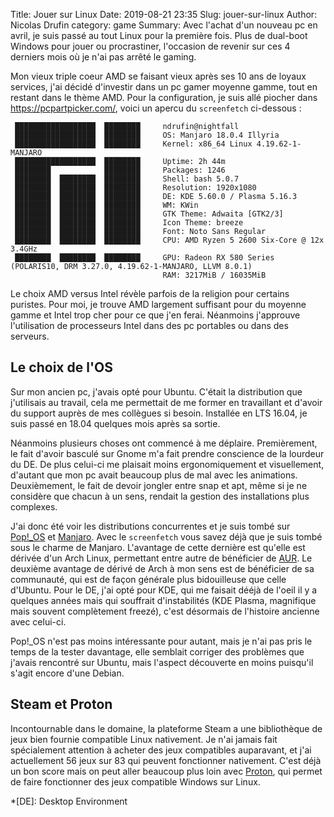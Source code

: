 Title: Jouer sur Linux
Date: 2019-08-21 23:35
Slug: jouer-sur-linux
Author: Nicolas Drufin
category: game
Summary: Avec l'achat d'un nouveau pc en avril, je suis passé au tout Linux pour la première fois. Plus de dual-boot Windows pour jouer ou procrastiner, l'occasion de revenir sur ces 4 derniers mois où je n'ai pas arrêté le gaming.

Mon vieux triple coeur AMD se faisant vieux après ses 10 ans de loyaux services, j'ai décidé d'investir dans un pc gamer moyenne gamme, tout en restant dans le thème AMD. Pour la configuration, je suis allé piocher dans https://pcpartpicker.com/, voici un apercu du `screenfetch` ci-dessous :
```
 ██████████████████  ████████     ndrufin@nightfall
 ██████████████████  ████████     OS: Manjaro 18.0.4 Illyria
 ██████████████████  ████████     Kernel: x86_64 Linux 4.19.62-1-MANJARO
 ██████████████████  ████████     Uptime: 2h 44m
 ████████            ████████     Packages: 1246
 ████████  ████████  ████████     Shell: bash 5.0.7
 ████████  ████████  ████████     Resolution: 1920x1080
 ████████  ████████  ████████     DE: KDE 5.60.0 / Plasma 5.16.3
 ████████  ████████  ████████     WM: KWin
 ████████  ████████  ████████     GTK Theme: Adwaita [GTK2/3]
 ████████  ████████  ████████     Icon Theme: breeze
 ████████  ████████  ████████     Font: Noto Sans Regular
 ████████  ████████  ████████     CPU: AMD Ryzen 5 2600 Six-Core @ 12x 3.4GHz
 ████████  ████████  ████████     GPU: Radeon RX 580 Series (POLARIS10, DRM 3.27.0, 4.19.62-1-MANJARO, LLVM 8.0.1)
                                  RAM: 3217MiB / 16035MiB
```

Le choix AMD versus Intel révèle parfois de la religion pour certains puristes. Pour moi, je trouve AMD largement suffisant pour du moyenne gamme et Intel trop cher pour ce que j'en ferai. Néanmoins j'approuve l'utilisation de processeurs Intel dans des pc portables ou dans des serveurs.

## Le choix de l'OS

Sur mon ancien pc, j'avais opté pour Ubuntu. C'était la distribution que j'utilisais au travail, cela me permettait de me former en travaillant et d'avoir du support auprès de mes collègues si besoin. Installée en LTS 16.04, je suis passé en 18.04 quelques mois après sa sortie. 

Néanmoins plusieurs choses ont commencé à me déplaire. Premièrement, le fait d'avoir basculé sur Gnome m'a fait prendre conscience de la lourdeur du DE. De plus celui-ci me plaisait moins ergonomiquement et visuellement, d'autant que mon pc avait beaucoup plus de mal avec les animations. Deuxièmement, le fait de devoir jongler entre snap et apt, même si je ne considère que chacun à un sens, rendait la gestion des installations plus complexes.

J'ai donc été voir les distributions concurrentes et je suis tombé sur [Pop!_OS](https://system76.com/pop) et [Manjaro](https://manjaro.org/). Avec le `screenfetch` vous savez déjà que je suis tombé sous le charme de Manjaro. L'avantage de cette dernière est qu'elle est dérivée d'un Arch Linux, permettant entre autre de bénéficier de [AUR](https://aur.archlinux.org/). Le deuxième avantage de dérivé de Arch à mon sens est de bénéficier de sa communauté, qui est de façon générale plus bidouilleuse que celle d'Ubuntu. Pour le DE, j'ai opté pour KDE, qui me faisait dééjà de l'oeil il y a quelques années mais qui souffrait d'instabilités (KDE Plasma, magnifique mais souvent complètement freezé), c'est désormais de l'histoire ancienne avec celui-ci.

Pop!_OS n'est pas moins intéressante pour autant, mais je n'ai pas pris le temps de la tester davantage, elle semblait corriger des problèmes que j'avais rencontré sur Ubuntu, mais l'aspect découverte en moins puisqu'il s'agit encore d'une Debian.  

## Steam et Proton

Incontournable dans le domaine, la plateforme Steam a une bibliothèque de jeux bien fournie compatible Linux nativement. Je n'ai jamais fait spécialement attention à acheter des jeux compatibles auparavant, et j'ai actuellement 56 jeux sur 83 qui peuvent fonctionner nativement. C'est déjà un bon score mais on peut aller beaucoup plus loin avec [Proton](https://www.protondb.com/), qui permet de faire fonctionner des jeux compatible Windows sur Linux. 

*[DE]: Desktop Environment